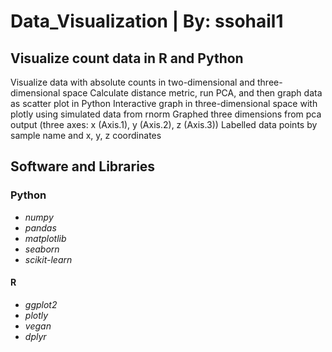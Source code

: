 # Data_Visualization  |  By: ssohail1

## Visualize count data in R and Python
Visualize data with absolute counts in two-dimensional and three-dimensional space
Calculate distance metric, run PCA, and then graph data as scatter plot in Python
Interactive graph in three-dimensional space with plotly using simulated data from rnorm
Graphed three dimensions from pca output (three axes: x (Axis.1), y (Axis.2), z (Axis.3)) 
Labelled data points by sample name and x, y, z coordinates

## Software and Libraries

### Python
- *numpy*
- *pandas*
- *matplotlib*
- *seaborn* 
- *scikit-learn*

#### R
- *ggplot2*
- *plotly*
- *vegan*
- *dplyr*
